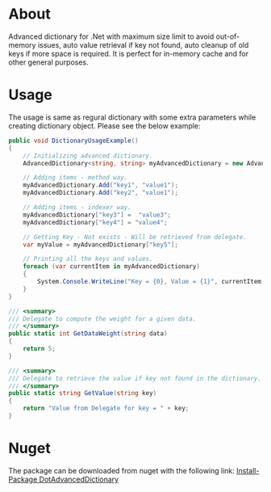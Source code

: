 # About
Advanced dictionary for .Net with maximum size limit to avoid out-of-memory issues, auto value retrieval if key not found, auto cleanup of old keys if more space is required. It is perfect for in-memory cache and for other general purposes.

# Usage
The usage is same as regural dictionary with some extra parameters while creating dictionary object. Please see the below example:

```C#
public void DictionaryUsageExample()
{
    // Initializing advanced dictionary.
    AdvancedDictionary<string, string> myAdvancedDictionary = new AdvancedDictionary<string, string >(250, 30, GetDataWeight, GetValue);

    // Adding items - method way.
    myAdvancedDictionary.Add("key1", "value1");
    myAdvancedDictionary.Add("key2", "value1");

    // Adding items - indexer way.
    myAdvancedDictionary["key3"] =  "value3";
    myAdvancedDictionary["key4"] = "value4";

    // Getting Key - Not exists - Will be retrieved from delegate.
    var myValue = myAdvancedDictionary["key5"];

    // Printing all the keys and values.
    foreach (var currentItem in myAdvancedDictionary)
    {
        System.Console.WriteLine("Key = {0}, Value = {1}", currentItem.Key, currentItem.Value);
    }
}

/// <summary>
/// Delegate to compute the weight for a given data.
/// </summary>
public static int GetDataWeight(string data)
{
    return 5;
}

/// <summary>
/// Delegate to retrieve the value if key not found in the dictionary.
/// </summary>
public static string GetValue(string key)
{
    return "Value from Delegate for key = " + key;
}
```

# Nuget
The package can be downloaded from nuget with the following link:
[Install-Package DotAdvancedDictionary](https://www.nuget.org/packages/DotAdvancedDictionary/1.0.0)
